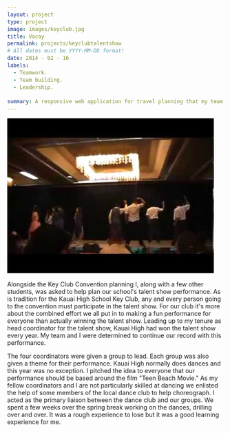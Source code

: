 ```yaml
---
layout: project
type: project
image: images/keyclub.jpg
title: Vacay
permalink: projects/keyclubtalentshow
# All dates must be YYYY-MM-DD format!
date: 2014 - 02 - 16
labels:
  - Teamwork.
  - Team building.
  - Leadership.
  
summary: A responsive web application for travel planning that my team developed in ICS 415.
---
```


<img class="ui medium right floated rounded image" src="../images/keyclub.jpg">

Alongside the Key Club Convention planning I, along with a few other students, was asked to help plan our school's talent show performance. As is tradition for the Kauai High School Key Club, any and every person going to the convention must participate in the talent show. For our club it's more about the combined effort we all put in to making a fun performance for everyone than actually winning the talent show. Leading up to my tenure as head coordinator for the talent show, Kauai High had won the talent show every year. My team and I were determined to continue our record with this performance. 

The four coordinators were given a group to lead. Each group was also given a theme for their performance. Kauai High normally does dances and this year was no exception. I pitched the idea to everyone that our performance should be based around the film "Teen Beach Movie." As my fellow coordinators and I are not particularly skilled at dancing we enlisted the help of some members of the local dance club to help choreograph. I acted as the primary liaison between the dance club and our groups. We spent a few weeks over the spring break working on the dances, drilling over and over. It was a rough experience to lose but it was a good learning experience for me. 
